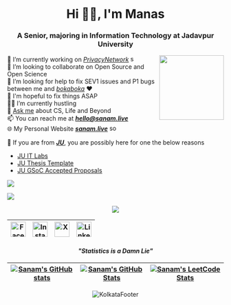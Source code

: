 <h1 align="center">Hi 👋🏽, I'm Manas</h1>
<h3 align="center">A Senior, majoring in Information Technology at Jadavpur University</h3>

<img align='right' src="https://raw.githubusercontent.com/sanam2405/sanam2405/main/assets/images/dp/avatar_wave.png" width="150">

🚀 I’m currently working on [_PrivacyNetwork_](https://github.com/sanam2405/PrivacyNetwork) <img src="https://raw.githubusercontent.com/sanam2405/sanam2405/main/assets/icons/loading/loading.gif" alt="sos" width="15" height="15"> <br>
🔎 I’m looking to collaborate on Open Source and Open Science<br>
🎯 I’m looking for help to fix SEV1 issues and P1 bugs between me and [_bokaboka_](https://rimjhim.manaspratimbiswas.com/) ❤️ <br>
🧿 I'm hopeful to fix things ASAP <br>
👨‍💻 I’m currently hustling<br>
💭 [Ask me](https://github.com/sanam2405/sanam2405/issues) about CS, Life and Beyond <br>
📫 You can reach me at **[_hello@sanam.live_](mailto:hello@sanam.live)**<br>
🌐 My Personal Website **[_sanam.live_](https://sanam.live/)** <img src="https://raw.githubusercontent.com/sanam2405/sanam2405/main/assets/icons/sos/sos.gif" alt="sos" width="20" height="15"> <br>

🔗 If you are from **[_JU_](https://jadavpuruniversity.in/)**, you are possibly here for one the below reasons <br>

- [JU IT Labs](https://github.com/sanam2405/JUITLabs)
- [JU Thesis Template](https://github.com/sanam2405/juthesis)
- [JU GSoC Accepted Proposals](https://manaspratimbiswas.com/JU-GSoC-Accepted-Proposals/)

![](https://activity-graph.herokuapp.com/graph?username=sanam2405&theme=react-dark&hide_border=true&area=true)

![](https://github.com/sanam2405/sanam2405/blob/output/github-contribution-grid-snake.svg)

<div align="center">

![](https://komarev.com/ghpvc/?username=sanam2405&color=red)

| [<img src="https://raw.githubusercontent.com/sanam2405/sanam2405/17992f7325fb195d2946e7a748963429824d0326/assets/icons/facebook/facebook.svg" alt="Facebook" width="35" height="35">](https://facebook.com/manaspratim.biswas) | [<img src="https://raw.githubusercontent.com/sanam2405/sanam2405/17992f7325fb195d2946e7a748963429824d0326/assets/icons/instagram/instagram.svg" alt="Instagram" width="35" height="35">](https://instagram.com/this.munu) | [<img src="https://raw.githubusercontent.com/sanam2405/sanam2405/17992f7325fb195d2946e7a748963429824d0326/assets/icons/x/x.svg" alt="X" width="35" height="35">](https://twitter.com/sanam2405) | [<img src="https://raw.githubusercontent.com/sanam2405/sanam2405/17992f7325fb195d2946e7a748963429824d0326/assets/icons/linkedin/linkedin.svg" alt="LinkedIn" width="35" height="35">](https://linkedin.com/in/manas-pratim-biswas) |
| ------------------------------------------------------------------------------------------------------------------------------------------------------------------------------------------------------------------------------ | ------------------------------------------------------------------------------------------------------------------------------------------------------------------------------------------------------------------------- | ----------------------------------------------------------------------------------------------------------------------------------------------------------------------------------------------- | ---------------------------------------------------------------------------------------------------------------------------------------------------------------------------------------------------------------------------------- |

#### _"Statistics is a Damn Lie"_

</div>

| <a href="https://github.com/anuraghazra/github-readme-stats"><img align="center" src="https://github-readme-stats.vercel.app/api?username=sanam2405&show_icons=true&include_all_commits=true&theme=buefy&hide_border=true" alt="Sanam's GitHub stats" /></a> | <a href="https://github.com/anuraghazra/github-readme-stats"><img align="center" src="https://github-readme-stats.vercel.app/api/top-langs/?username=sanam2405&theme=buefy&hide_border=true&hide=HTML,CSS,SCSS,jupyter%20notebook" alt="Sanam's GitHub Stats" /></a> | <a href="https://leetcode.com/naxal/"><img align="center" src="https://leetcard.jacoblin.cool/naxal?theme=light&font=Happy%20Monkey&ext=heatmap" alt="Sanam's LeetCode Stats" /></a> |
| ------------------------------------------------------------------------------------------------------------------------------------------------------------------------------------------------------------------------------------------------------------ | -------------------------------------------------------------------------------------------------------------------------------------------------------------------------------------------------------------------------------------------------------------------- | ------------------------------------------------------------------------------------------------------------------------------------------------------------------------------------ |

<p align="center">
  <img src="https://raw.githubusercontent.com/sanam2405/sanam2405/main/assets/images/footer/kolkata.png" alt="KolkataFooter">
</p>
